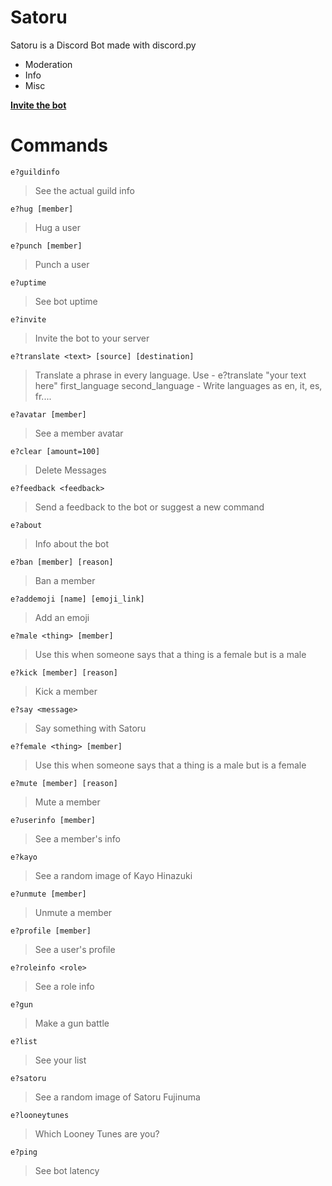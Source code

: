 # Satoru
Satoru is a Discord Bot made with discord.py
- Moderation
- Info 
- Misc

**[Invite the bot](https://discordapp.com/api/oauth2/authorize?client_id=635044836830871562&permissions=321606&scope=bot)**

# Commands

`e?guildinfo `

> See the actual guild info 

`e?hug [member]`

> Hug a user 

`e?punch [member]`

> Punch a user 

`e?uptime `

> See bot uptime 

`e?invite `

> Invite the bot to your server 

`e?translate <text> [source] [destination]`

> Translate a phrase in every language. Use - e?translate "your text here" first_language second_language - Write languages as en, it, es, fr.... 

`e?avatar [member]`

> See a member avatar 

`e?clear [amount=100]`

> Delete Messages 

`e?feedback <feedback>`

> Send a feedback to the bot or suggest a new command 

`e?about `

> Info about the bot 

`e?ban [member] [reason]`

> Ban a member 

`e?addemoji [name] [emoji_link]`

> Add an emoji 

`e?male <thing> [member]`

> Use this when someone says that a thing is a female but is a male 

`e?kick [member] [reason]`

> Kick a member 

`e?say <message>`

> Say something with Satoru 

`e?female <thing> [member]`

> Use this when someone says that a thing is a male but is a female 

`e?mute [member] [reason]`

> Mute a member 

`e?userinfo [member]`

> See a member's info 

`e?kayo `

> See a random image of Kayo Hinazuki 

`e?unmute [member]`

> Unmute a member 

`e?profile [member]`

> See a user's profile 

`e?roleinfo <role>`

> See a role info 

`e?gun `

> Make a gun battle 

`e?list `

> See your list 

`e?satoru `

> See a random image of Satoru Fujinuma 

`e?looneytunes `

> Which Looney Tunes are you? 

`e?ping `

> See bot latency 

